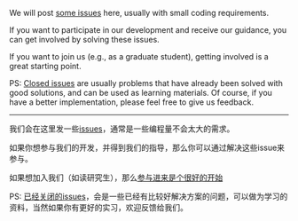 We will post [some issues](https://github.com/YuLab-SMU/ProjectYulab/issues) here, usually with small coding requirements. 

If you want to participate in our development and receive our guidance, you can get involved by solving these issues. 

If you want to join us (e.g., as a graduate student), getting involved is a great starting point.

PS: [Closed issues](https://github.com/YuLab-SMU/ProjectYulab/issues?q=is%3Aissue+is%3Aclosed) are usually problems that have already been solved with good solutions, and can be used as learning materials. Of course, if you have a better implementation, please feel free to give us feedback. 


----


我们会在这里发一些[issues](https://github.com/YuLab-SMU/ProjectYulab/issues)，通常是一些编程量不会太大的需求。

如果你想参与我们的开发，并得到我们的指导，那么你可以通过解决这些issue来参与。

如果想加入我们（如读研究生），那么[参与进来是个很好的开始](https://mp.weixin.qq.com/s/5JkFvfZG9uGf6NIQlx4Eag)

PS: [已经关闭的issues](https://github.com/YuLab-SMU/ProjectYulab/issues?q=is%3Aissue+is%3Aclosed)，会是一些已经有比较好解决方案的问题，可以做为学习的资料，当然如果你有更好的实习，欢迎反馈给我们。
